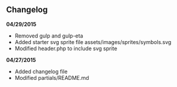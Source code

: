 ## Changelog

**04/29/2015**
* Removed gulp and gulp-eta
* Added starter svg sprite file assets/images/sprites/symbols.svg
* Modified header.php to include svg sprite

**04/27/2015**
* Added changelog file
* Modified partials/README.md
